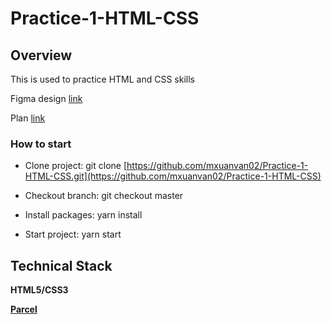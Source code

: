 # Practice-1-HTML-CSS

## Overview

This is used to practice HTML and CSS skills

Figma design [link](https://www.figma.com/file/I7cDCVX93Yh1q6UPvNynde/Hofmann-UI-Kit---Page-Templates?node-id=0%3A2)

Plan [link](https://docs.google.com/document/d/1vnF8mMmV7Opo5WbcbVpb7B9Vy77UbCxL4Z9BC74haDM/edit?usp=sharing)

### How to start
- Clone project: git clone [https://github.com/mxuanvan02/Practice-1-HTML-CSS.git](https://github.com/mxuanvan02/Practice-1-HTML-CSS)

- Checkout branch: git checkout master

- Install packages: yarn install

- Start project: yarn start

## Technical Stack

**HTML5/CSS3**

**[Parcel](https://parceljs.org/getting-started/webapp/)**